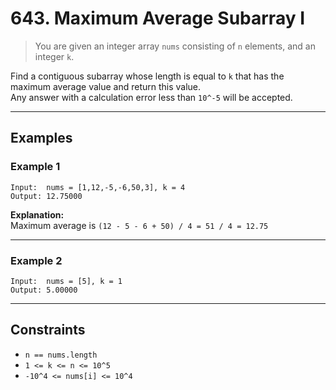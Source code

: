 # 643. Maximum Average Subarray I

> You are given an integer array `nums` consisting of `n` elements, and an integer `k`.

Find a contiguous subarray whose length is equal to `k` that has the maximum average value and return this value.  
Any answer with a calculation error less than `10^-5` will be accepted.

---

## Examples

### Example 1

```text
Input:  nums = [1,12,-5,-6,50,3], k = 4
Output: 12.75000
```
**Explanation:**  
Maximum average is `(12 - 5 - 6 + 50) / 4 = 51 / 4 = 12.75`

---

### Example 2

```text
Input:  nums = [5], k = 1
Output: 5.00000
```

---

## Constraints

- `n == nums.length`
- `1 <= k <= n <= 10^5`
- `-10^4 <= nums[i] <= 10^4`